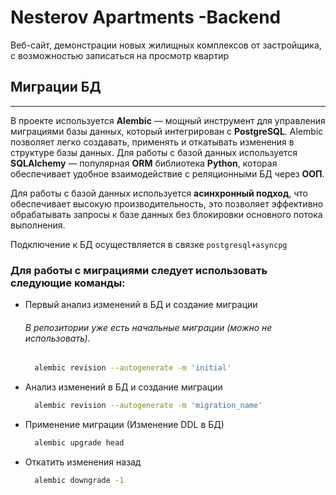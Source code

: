 # Nesterov Apartments -Backend 
Веб-сайт, демонстрации новых жилищных комплексов от застройщика, с возможностью записаться на просмотр квартир


## Миграции БД

---

В проекте используется **Alembic** — мощный инструмент для управления 
миграциями базы данных, который интегрирован с **PostgreSQL**. 
Alembic позволяет легко создавать, применять и откатывать изменения в структуре
базы данных. Для работы с базой данных используется **SQLAlchemy** — популярная
**ORM** библиотека **Python**, которая обеспечивает удобное взаимодействие с
реляционными БД через **ООП**.

Для работы с базой данных используется **асинхронный подход**, что обеспечивает 
высокую производительность, это позволяет эффективно обрабатывать запросы к 
базе данных без блокировки основного потока выполнения.

Подключение к БД осуществляется в связке `postgresql+asyncpg`

### Для работы с миграциями следует использовать следующие команды:

- Первый анализ изменений в БД и создание миграции

    ###### В репозитории уже есть начальные миграции (можно не использовать).
    ```bash
      alembic revision --autogenerate -m 'initial'
    ```

- Анализ изменений в БД и создание миграции
    ```bash
      alembic revision --autogenerate -m 'migration_name'
    ```

- Применение миграции (Изменение DDL в БД)
    ```bash
      alembic upgrade head
    ```

- Откатить изменения назад
    ```bash
      alembic downgrade -1
    ```
